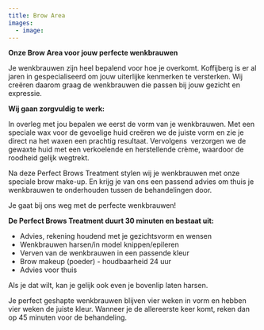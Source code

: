 ```yaml
---
title: Brow Area
images:
  - image:
---
```


**Onze Brow Area voor jouw perfecte wenkbrauwen**

Je wenkbrauwen zijn heel bepalend voor hoe je overkomt. Koffijberg is er al jaren in gespecialiseerd om jouw uiterlijke kenmerken te versterken. Wij cre&euml;ren daarom graag de wenkbrauwen die passen bij jouw gezicht en expressie.

**Wij gaan zorgvuldig te werk:**

In overleg met jou bepalen we eerst de vorm van je wenkbrauwen. Met een speciale wax voor de gevoelige huid cre&euml;ren we de juiste vorm en zie je direct na het waxen een prachtig resultaat. Vervolgens &nbsp;verzorgen we de gewaxte huid met een verkoelende en herstellende cr&egrave;me, waardoor de roodheid gelijk wegtrekt.

Na deze Perfect Brows Treatment stylen wij je wenkbrauwen met onze speciale brow make-up. En krijg je van ons een passend advies om thuis je wenkbrauwen te onderhouden tussen de behandelingen door.

Je gaat bij ons weg met de perfecte wenkbrauwen!

**De Perfect Brows Treatment duurt 30 minuten en bestaat uit:**

* Advies, rekening houdend met je gezichtsvorm en wensen
* Wenkbrauwen harsen/in model knippen/epileren
* Verven van de wenkbrauwen in een passende kleur
* Brow makeup (poeder) - houdbaarheid 24 uur
* Advies voor thuis

Als je dat wilt, kan je gelijk ook even je bovenlip laten harsen.

Je perfect geshapte wenkbrauwen blijven vier weken in vorm en hebben vier weken de juiste kleur. Wanneer je de allereerste keer komt, reken dan op 45 minuten voor de behandeling.